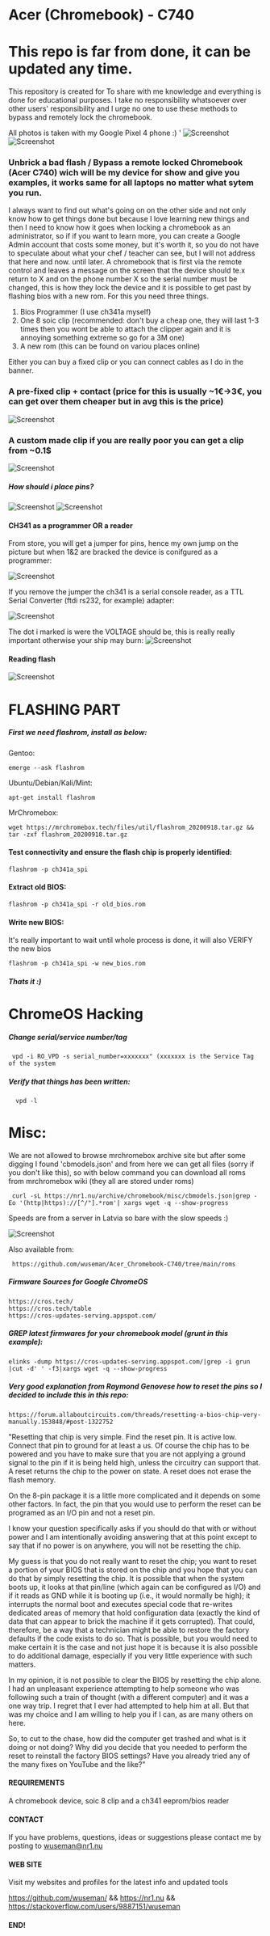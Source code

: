# Acer (Chromebook) - C740

# This repo is far from done, it can be updated any time.

This repository is created for To share with me knowledge and everything is done for educational purposes. I take no responsibility whatsoever over other users' responsibility and I urge no one to use these methods to bypass and remotely lock the chromebook.

All photos is taken with my Google Pixel 4 phone :)
'
![Screenshot](.pictures/banner.jpg)
![Screenshot](.pictures/banner_2.jpg)


### Unbrick a bad flash / Bypass a remote locked Chromebook (Acer C740) wich will be my device for show and give you examples, it works same for all laptops no matter what sytem you run.

I always want to find out what's going on on the other side and not only know how to get things done but because I love learning new things and then I need to know how it goes when locking a chromebook as an administrator, so if if you want to learn more, you can create a Google Admin account that costs some money, but it's worth it, so you do not have to speculate about what your chef / teacher can see, but I will not address that here and now. until later. A chromebook that is first via the remote control and leaves a message on the screen that the device should te.x return to X and on the phone number X so the serial number must be changed, this is how they lock the device and it is possible to get past by flashing bios with a new rom. For this you need three things.

1. Bios Programmer (I use ch341a myself) 
2. One 8 soic clip (recommended: don't buy a cheap one, they will last 1-3 times then you wont be able to attach the clipper again and it is annoying something extreme so go for a 3M one)
3. A new rom (this can be found on variou places online)

Either you can buy a fixed clip or you can connect cables as I do in the banner.

### A pre-fixed clip + contact (price for this is usually ~1€->3€, you can get over them cheaper but in avg this is the price)
![Screenshot](.pictures/8_soic_clip-done.jpg)

### A custom made clip if you are really poor you can get a clip from ~0.1$
![Screenshot](.pictures/8_soic_clip-done-custom.jpg)

##### How should i place pins?

![Screenshot](.pictures/8_soic_clip-done-custom_pins.jpg)
![Screenshot](.pictures/8_soic_clip-done-custom_pins2.jpg)

#### CH341 as a programmer OR a reader

From store, you will get a jumper for pins, hence my own jump on the picture but when 1&2 are bracked the device is conifgured as a programmer:

![Screenshot](.pictures/ch3441_as_a_ftdi_sio_reader.jpg)

If you remove the jumper the ch341 is a serial console reader, as a TTL Serial Converter (ftdi rs232, for example) adapter:

![Screenshot](.pictures/ch341a_dmesg_jumpered.png)

The dot i marked is were the VOLTAGE should be, this is really really important otherwise your ship may burn:
![Screenshot](.pictures/ch341_programmer_voltage_dots.jpg)

#### Reading flash

![Screenshot](https://nr1.nu//archive/chromebook/videos/reading_flash_chromebook.gif)

# FLASHING PART

##### First we need flashrom, install as below: 

Gentoo:

    emerge --ask flashrom

Ubuntu/Debian/Kali/Mint: 

    apt-get install flashrom
     
MrChromebox:

    wget https://mrchromebox.tech/files/util/flashrom_20200918.tar.gz && tar -zxf flashrom_20200918.tar.gz

#### Test connectivity and ensure the flash chip is properly identified:

    flashrom -p ch341a_spi

#### Extract old BIOS:

    flashrom -p ch341a_spi -r old_bios.rom
    
#### Write new BIOS: 

It's really important to wait until whole process is done, it will also VERIFY the new bios

    flashrom -p ch341a_spi -w new_bios.rom
    
##### Thats it :) 

# ChromeOS Hacking

##### Change serial/service number/tag

     vpd -i RO_VPD -s serial_number=xxxxxxx" (xxxxxxx is the Service Tag of the system

##### Verify that things has been written:

      vpd -l

# Misc:

We are not allowed to browse mrchromebox archive site but after some digging I found 'cbmodels.json' and from here we can get all files (sorry if you don't like this), so with below command you can download all roms from mrchromebox wiki (they all are stored under roms)

     curl -sL https://nr1.nu/archive/chromebook/misc/cbmodels.json|grep -Eo '(http|https)://[^/"].*rom'| xargs wget -q --show-progress

Speeds are from a server in Latvia so bare with the slow speeds :) 

![Screenshot](https://nr1.nu/archive/chromebook/videos/download_roms.gif)

Also available from: 
 
     https://github.com/wuseman/Acer_Chromebook-C740/tree/main/roms
     
##### Firmware Sources for Google ChromeOS

    https://cros.tech/
    https://cros.tech/table
    https://cros-updates-serving.appspot.com/

##### GREP latest firmwares for your chromebook model (grunt in this example): 

    elinks -dump https://cros-updates-serving.appspot.com/|grep -i grun |cut -d' ' -f3|xargs wget -q --show-progress

##### Very good explanation from Raymond Genovese how to reset the pins so I decided to include this in this repo: 

    https://forum.allaboutcircuits.com/threads/resetting-a-bios-chip-very-manually.153848/#post-1322752

"Resetting that chip is very simple. Find the reset pin. It is active low. Connect that pin to ground for at least a us. Of course the chip has to be powered and you have to make sure that you are not applying a ground signal to the pin if it is being held high, unless the circuitry can support that. A reset returns the chip to the power on state. A reset does not erase the flash memory.

On the 8-pin package it is a little more complicated and it depends on some other factors. In fact, the pin that you would use to perform the reset can be programed as an I/O pin and not a reset pin.

I know your question specifically asks if you should do that with or without power and I am intentionally avoiding answering that at this point except to say that if no power is on anywhere, you will not be resetting the chip.

My guess is that you do not really want to reset the chip; you want to reset a portion of your BIOS that is stored on the chip and you hope that you can do that by simply resetting the chip. It is possible that when the system boots up, it looks at that pin/line (which again can be configured as I/O) and if it reads as GND while it is booting up (i.e., it would normally be high); it interrupts the normal boot and executes special code that re-writes dedicated areas of memory that hold configuration data (exactly the kind of data that can appear to brick the machine if it gets corrupted). That could, therefore, be a way that a technician might be able to restore the factory defaults  if the code exists to do so. That is possible, but you would need to make certain it is the case and not just hope it is because it is also possible to do additional damage, especially if you very little experience with such matters.

In my opinion, it is not possible to clear the BIOS by resetting the chip alone. I had an unpleasant experience attempting to help someone who was following such a train of thought (with a different computer) and it was a one way trip. I regret that I ever had attempted to help him at all. But that was my choice and I am willing to help you if I can, as are many others on here.

So, to cut to the chase, how did the computer get trashed and what is it doing or not doing? Why did you decide that you needed to perform the reset to reinstall the factory BIOS settings? Have you already tried any of the many fixes on YouTube and the like?"

#### REQUIREMENTS

A chromebook device, soic 8 clip and a ch341 eeprom/bios reader

#### CONTACT 

If you have problems, questions, ideas or suggestions please contact me by posting to wuseman@nr1.nu

#### WEB SITE

Visit my websites and profiles for the latest info and updated tools

https://github.com/wuseman/ && https://nr1.nu && https://stackoverflow.com/users/9887151/wuseman

#### END!
